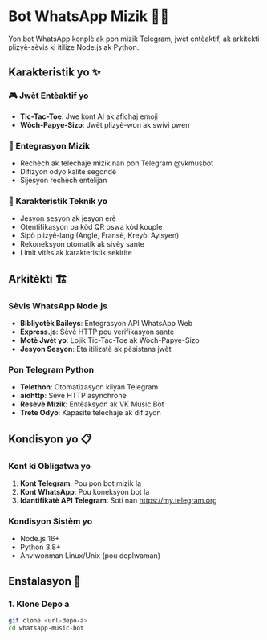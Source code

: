 # Bot WhatsApp Mizik 🎵🤖

Yon bot WhatsApp konplè ak pon mizik Telegram, jwèt entèaktif, ak arkitèkti plizyè-sèvis ki itilize Node.js ak Python.

## Karakteristik yo ✨

### 🎮 Jwèt Entèaktif yo
- **Tic-Tac-Toe**: Jwe kont AI ak afichaj emoji
- **Wòch-Papye-Sizo**: Jwèt plizyè-won ak swivi pwen

### 🎵 Entegrasyon Mizik
- Rechèch ak telechaje mizik nan pon Telegram @vkmusbot
- Difizyon odyo kalite segondè
- Sijesyon rechèch entelijan

### 🔧 Karakteristik Teknik yo
- Jesyon sesyon ak jesyon erè
- Otentifikasyon pa kòd QR oswa kòd kouple
- Sipò plizyè-lang (Anglè, Fransè, Kreyòl Ayisyen)
- Rekoneksyon otomatik ak sivèy sante
- Limit vitès ak karakteristik sekirite

## Arkitèkti 🏗️

### Sèvis WhatsApp Node.js
- **Bibliyotèk Baileys**: Entegrasyon API WhatsApp Web
- **Express.js**: Sèvè HTTP pou verifikasyon sante
- **Motè Jwèt yo**: Lojik Tic-Tac-Toe ak Wòch-Papye-Sizo
- **Jesyon Sesyon**: Eta itilizatè ak pèsistans jwèt

### Pon Telegram Python
- **Telethon**: Otomatizasyon kliyan Telegram
- **aiohttp**: Sèvè HTTP asynchrone
- **Resèvè Mizik**: Entèaksyon ak VK Music Bot
- **Trete Odyo**: Kapasite telechaje ak difizyon

## Kondisyon yo 📋

### Kont ki Obligatwa yo
1. **Kont Telegram**: Pou pon bot mizik la
2. **Kont WhatsApp**: Pou koneksyon bot la
3. **Idantifikatè API Telegram**: Soti nan https://my.telegram.org

### Kondisyon Sistèm yo
- Node.js 16+ 
- Python 3.8+
- Anviwonman Linux/Unix (pou deplwaman)

## Enstalasyon 🚀

### 1. Klone Depo a
```bash
git clone <url-depo-a>
cd whatsapp-music-bot
